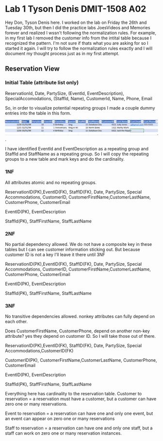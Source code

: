 # Lab 1 Tyson Denis DMIT-1508 A02

Hey Don, Tyson Denis here. I worked on the lab on Friday the 26th and Tuesday 30th, but then I did the practice labs JoesVideos and Memories forever and realized I wssn't following the normalization rules. For example, in my first lab I removed the customer info from the intital table because I recognized the pattern. I'm not sure if thats what you are asking for so I started it again. I will try to follow the normalization rules exactly and I will document my thought process just as in my first attempt.

## Reservation View

### Initial Table (attribute list only)

ReservationId, Date, PartySize, (EventId, EventDescription), SpecialAccomodations, (StaffId, Name), CustomerId, Name, Phone, Email

So, in order to visualize potential repeating groups I made a couple dummy entries into the table in this form.

![1706744123604](image/Lab1Again/1706744123604.png).

I have identified EventId and EventDescription as a repeating group and StaffId and StaffName as a repeating group. So I will copy the repeating groups to a new table and mark keys and do the cardinality.

### 1NF

All attributes atomic and no repeating groups.

ReservationID(PK),EventID(FK), StaffID(FK), Date, PartySize, Special Accommodations, CustomerID, CustomerFirstName,CustomerLastName, CustomerPhone, CustomerEmail

EventID(PK), EventDescription

StaffId(PK), StaffFirstName, StaffLastName

### 2NF

No partial dependency allowed. We do not have a composite key in these tables but I can see customer information sticking out. But because customer ID is not a key I'll leave it there until 3NF

ReservationID(PK),EventID(FK), StaffID(FK), Date, PartySize, Special Accommodations, CustomerID, CustomerFirstName,CustomerLastName, CustomerPhone, CustomerEmail

EventID(PK), EventDescription

StaffId(PK), StaffFirstName, StaffLastName


### 3NF

No transitive dependencies allowed. nonkey attributes can fully depend on each other.

Does CustomerFirstName, CustomerPhone, depend on another non-key attribute? yes they depend on customer ID. So I will take those out of there.

ReservationID(PK),EventID(FK), StaffID(FK), Date, PartySize, Special Accommodations,CustomerID(FK)

CustomerID(PK), CustomerFirstName,CustomerLastName, CustomerPhone, CustomerEmail

EventID(PK), EventDescription

StaffId(PK), StaffFirstName, StaffLastName

Everything here has cardinality to the reservation table.
Customer to reservation = a reservation must have a customer, but a customer can have zero one or many reservations.

Event to reservation = a reservation can have one and only one event, but an event can appear on zero one or many reservations 

Staff to reservation = a reservation can have one and only one staff, but a staff can work on zero one or many reservation instances. 
